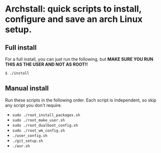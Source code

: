 # Archstall: quick scripts to install, configure and save an arch Linux setup.

## Full install

For a full install, you can just run the following, but **MAKE SURE YOU RUN THIS
AS THE USER AND NOT AS ROOT!!**

```bash
$ ./install
```

## Manual install

Run these scripts in the following order. Each script is independent, so skip
any script you don't require.
- `sudo ./root_install_packages.sh`
- `sudo ./root_make_user.sh`
- `sudo ./root_dualboot_config.sh`
- `sudo ./root_wm_config.sh`
- `./user_config.sh`
- `./git_setup.sh`
- `./aur.sh`
